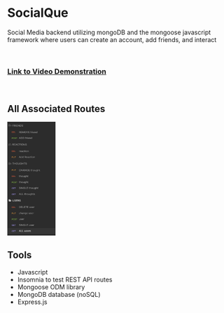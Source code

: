 # SocialQue
Social Media backend utilizing mongoDB and the mongoose javascript framework where users can create an account, add friends, and interact

<br />

### [Link to Video Demonstration](https://www.youtube.com/watch?v=eV3xsYFZkuc&ab_channel=AlessandroBelaj) 

<br />

## All Associated Routes

<img src="./assets/img/routes.png" width="110" height="260">

## Tools

- Javascript
- Insomnia to test REST API routes 
- Mongoose ODM library
- MongoDB database (noSQL)
- Express.js
